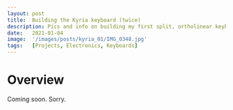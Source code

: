 ```yaml
---
layout: post
title:  Building the Kyria keyboard (twice)
description: Pics and info on building my first split, ortholinear keyboard, and the modifications I made. As well as my second build of the same kit.
date:   2021-01-04
image:  '/images/posts/kyria_01/IMG_0348.jpg'
tags:   [Projects, Electronics, Keyboards]
---
```


# Overview

Coming soon. Sorry.
